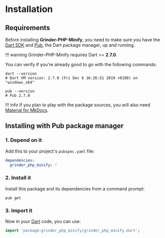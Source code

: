 # Installation

## Requirements
Before installing **Grinder-PHP-Minify**, you need to make sure you have the [Dart SDK](https://dart.dev/tools/sdk)
and [Pub](https://dart.dev/tools/pub/cmd), the Dart package manager, up and running.

!!! warning
    Grinder-PHP-Minify requires Dart >= **2.7.0**.

You can verify if you're already good to go with the following commands:

```shell
dart --version
# Dart VM version: 2.7.0 (Fri Dec 6 16:26:51 2019 +0100) on "windows_x64"

pub --version
# Pub 2.7.0
```

!!! info
    If you plan to play with the package sources, you will also need
    [Material for MkDocs](https://squidfunk.github.io/mkdocs-material).

## Installing with Pub package manager

### 1. Depend on it
Add this to your project's `pubspec.yaml` file:

```yaml
dependencies:
  grinder_php_minify: *
```

### 2. Install it
Install this package and its dependencies from a command prompt:

```shell
pub get
```

### 3. Import it
Now in your [Dart](https://dart.dev) code, you can use:

```dart
import 'package:grinder_php_minify/grinder_php_minify.dart';
```
